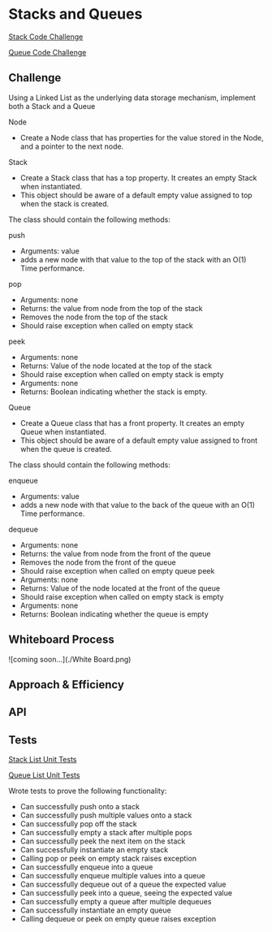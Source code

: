 # Stacks and Queues

[Stack Code Challenge](https://github.com/deshondixon/data-structures-and-algorithms/blob/main/python/data_structures/stack.py)

[Queue Code Challenge](https://github.com/deshondixon/data-structures-and-algorithms/blob/main/python/data_structures/stack.py)

## Challenge
<!-- Description of the challenge -->

Using a Linked List as the underlying data storage mechanism, implement both a Stack and a Queue

Node
- Create a Node class that has properties for the value stored in the Node, and a pointer to the next node.

Stack
- Create a Stack class that has a top property. It creates an empty Stack when instantiated.
- This object should be aware of a default empty value assigned to top when the stack is created.

The class should contain the following methods:

push
- Arguments: value
- adds a new node with that value to the top of the stack with an O(1) Time performance.

pop
- Arguments: none
- Returns: the value from node from the top of the stack
- Removes the node from the top of the stack
- Should raise exception when called on empty stack

peek
- Arguments: none
- Returns: Value of the node located at the top of the stack
- Should raise exception when called on empty stack
is empty
- Arguments: none
- Returns: Boolean indicating whether the stack is empty.

Queue
- Create a Queue class that has a front property. It creates an empty Queue when instantiated.
- This object should be aware of a default empty value assigned to front when the queue is created.

The class should contain the following methods:

enqueue
- Arguments: value
- adds a new node with that value to the back of the queue with an O(1) Time performance.

dequeue
- Arguments: none
- Returns: the value from node from the front of the queue
- Removes the node from the front of the queue
- Should raise exception when called on empty queue
peek
- Arguments: none
- Returns: Value of the node located at the front of the queue
- Should raise exception when called on empty stack
is empty
- Arguments: none
- Returns: Boolean indicating whether the queue is empty

## Whiteboard Process
<!-- Embedded whiteboard image -->

![coming soon...](./White Board.png)

## Approach & Efficiency
<!-- What approach did you take? Why? What is the Big O space/time for this approach? -->

## API
<!-- Description of each method publicly available to your Stack and Queue-->

## Tests

[Stack List Unit Tests](https://github.com/deshondixon/data-structures-and-algorithms/blob/main/python/tests/data_structures/test_stack.py)

[Queue List Unit Tests](https://github.com/deshondixon/data-structures-and-algorithms/blob/main/python/tests/data_structures/test_queue.py)

Wrote tests to prove the following functionality:

- Can successfully push onto a stack
- Can successfully push multiple values onto a stack
- Can successfully pop off the stack
- Can successfully empty a stack after multiple pops
- Can successfully peek the next item on the stack
- Can successfully instantiate an empty stack
- Calling pop or peek on empty stack raises exception
- Can successfully enqueue into a queue
- Can successfully enqueue multiple values into a queue
- Can successfully dequeue out of a queue the expected value
- Can successfully peek into a queue, seeing the expected value
- Can successfully empty a queue after multiple dequeues
- Can successfully instantiate an empty queue
- Calling dequeue or peek on empty queue raises exception
